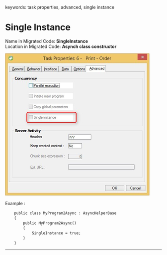 ﻿keywords: task properties, advanced, single instance
# Single Instance

Name in Migrated Code: **SingleInstance**  
Location in Migrated Code: **Asynch class constructor**

![Task-Properties-Advanced-single-instance](Task-Properties-Advanced-single-instance.jpg)

Example :
```csdiff
    public class MyProgram2Async : AsyncHelperBase 
    {
        public MyProgram2Async()
        {
            SingleInstance = true;
        }
    }

```
---
